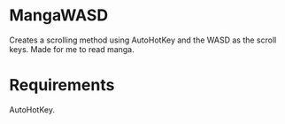 # MangaWASD
Creates a scrolling method using AutoHotKey and the WASD as the scroll keys. Made for me to read manga.

# Requirements
AutoHotKey.
